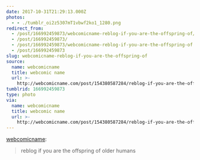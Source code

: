 ```yaml
---
date: 2017-10-31T21:29:13.000Z
photos:
  - - ./tumblr_oi2z5307mT1vbwf2ko1_1280.png
redirect_from:
  - /post/166992459873/webcomicname-reblog-if-you-are-the-offspring-of/
  - /post/166992459873/
  - /post/166992459873/webcomicname-reblog-if-you-are-the-offspring-of
  - /post/166992459873
slug: webcomicname-reblog-if-you-are-the-offspring-of
source:
  name: webcomicname
  title: webcomic name
  url: >-
    http://webcomicname.com/post/154380587284/reblog-if-you-are-the-offspring-of-older-humans
tumblrid: 166992459873
type: photo
via:
  name: webcomicname
  title: webcomic name
  url: >-
    http://webcomicname.com/post/154380587284/reblog-if-you-are-the-offspring-of-older-humans
---
```

<p><a href="http://webcomicname.com/post/154380587284/reblog-if-you-are-the-offspring-of-older-humans" class="tumblr_blog">webcomicname</a>:</p>

<blockquote><p>reblog if you are the offspring of older humans</p></blockquote>
